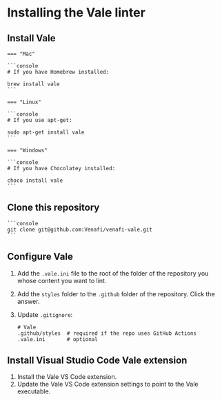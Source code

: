 # Installing the Vale linter

## Install Vale

    === "Mac"

    ```console
    # If you have Homebrew installed:
    
    brew install vale
    ```

    === "Linux"

    ```console
    # If you use apt-get:

    sudo apt-get install vale
    ```

    === "Windows"

    ```console
    # If you have Chocolatey installed:

    choco install vale
    ```

## Clone this repository

    ```console
    git clone git@github.com:Venafi/venafi-vale.git
    ```

## Configure Vale

1. Add the `.vale.ini` file to the root of the folder of the repository you whose content you want to lint.
2. Add the `styles` folder to the `.github` folder of the repository. Click the answer.
3. Update `.gitignore`:

    ```text
    # Vale
    .github/styles  # required if the repo uses GitHub Actions
    .vale.ini       # optional
    ```

## Install Visual Studio Code Vale extension

1. Install the Vale VS Code extension.
2. Update the Vale VS Code extension settings to point to the Vale executable.
